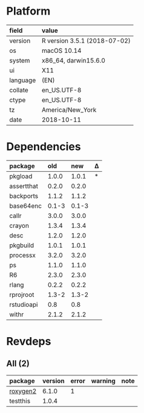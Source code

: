 # Platform

|field    |value                        |
|:--------|:----------------------------|
|version  |R version 3.5.1 (2018-07-02) |
|os       |macOS  10.14                 |
|system   |x86_64, darwin15.6.0         |
|ui       |X11                          |
|language |(EN)                         |
|collate  |en_US.UTF-8                  |
|ctype    |en_US.UTF-8                  |
|tz       |America/New_York             |
|date     |2018-10-11                   |

# Dependencies

|package    |old   |new   |Δ  |
|:----------|:-----|:-----|:--|
|pkgload    |1.0.0 |1.0.1 |*  |
|assertthat |0.2.0 |0.2.0 |   |
|backports  |1.1.2 |1.1.2 |   |
|base64enc  |0.1-3 |0.1-3 |   |
|callr      |3.0.0 |3.0.0 |   |
|crayon     |1.3.4 |1.3.4 |   |
|desc       |1.2.0 |1.2.0 |   |
|pkgbuild   |1.0.1 |1.0.1 |   |
|processx   |3.2.0 |3.2.0 |   |
|ps         |1.1.0 |1.1.0 |   |
|R6         |2.3.0 |2.3.0 |   |
|rlang      |0.2.2 |0.2.2 |   |
|rprojroot  |1.3-2 |1.3-2 |   |
|rstudioapi |0.8   |0.8   |   |
|withr      |2.1.2 |2.1.2 |   |

# Revdeps

## All (2)

|package                          |version |error |warning |note |
|:--------------------------------|:-------|:-----|:-------|:----|
|[roxygen2](problems.md#roxygen2) |6.1.0   |1     |        |     |
|testthis                         |1.0.4   |      |        |     |

